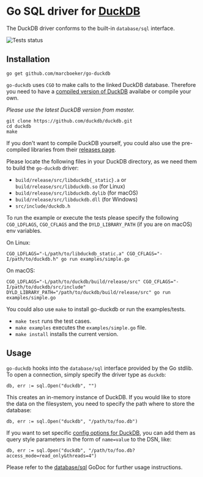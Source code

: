 # Go SQL driver for [DuckDB](https://github.com/duckdb/duckdb)

The DuckDB driver conforms to the built-in `database/sql` interface.

![Tests status](https://github.com/marcboeker/go-duckdb/actions/workflows/tests.yaml/badge.svg)

## Installation

```
go get github.com/marcboeker/go-duckdb
```

`go-duckdb` uses `CGO` to make calls to the linked DuckDB database. Therefore you need to have a [compiled version of DuckDB](https://github.com/duckdb/duckdb/releases) availabe or compile your own.


*Please use the latest DuckDB version from master.*

```
git clone https://github.com/duckdb/duckdb.git
cd duckdb
make
```

If you don't want to compile DuckDB yourself, you could also use the pre-compiled libraries from their [releases page](https://github.com/duckdb/duckdb/releases).

Please locate the following files in your DuckDB directory, as we need them to build the `go-duckdb` driver:

- `build/release/src/libduckdb{_static}.a` or `build/release/src/libduckdb.so` (for Linux)
- `build/release/src/libduckdb.dylib` (for macOS)
- `build/release/src/libduckdb.dll` (for Windows)
- `src/include/duckdb.h`

To run the example or execute the tests please specify the following `CGO_LDFLAGS`, `CGO_CFLAGS` and the `DYLD_LIBRARY_PATH` (if you are on macOS) env variables.

On Linux:

```
CGO_LDFLAGS="-L/path/to/libduckdb_static.a" CGO_CFLAGS="-I/path/to/duckdb.h" go run examples/simple.go
```

On macOS:

```
CGO_LDFLAGS="-L/path/to/duckdb/build/release/src" CGO_CFLAGS="-I/path/to/duckdb/src/include" DYLD_LIBRARY_PATH="/path/to/duckdb/build/release/src" go run examples/simple.go
```

You could also use `make` to install go-duckdb or run the examples/tests.

- `make test` runs the test cases.
- `make examples` executes the `examples/simple.go` file.
- `make install` installs the current version.
## Usage

`go-duckdb` hooks into the `database/sql` interface provided by the Go stdlib. To open a connection, simply specify the driver type as `duckdb`:

```
db, err := sql.Open("duckdb", "")
```

This creates an in-memory instance of DuckDB. If you would like to store the data on the filesystem, you need to specify the path where to store the database:

```
db, err := sql.Open("duckdb", "/path/to/foo.db")
```

If you want to set specific [config options for DuckDB](https://duckdb.org/docs/sql/configuration), you can add them as query style parameters in the form of `name=value` to the DSN, like:

```
db, err := sql.Open("duckdb", "/path/to/foo.db?access_mode=read_only&threads=4")
```

Please refer to the [database/sql](https://godoc.org/database/sql) GoDoc for further usage instructions.
